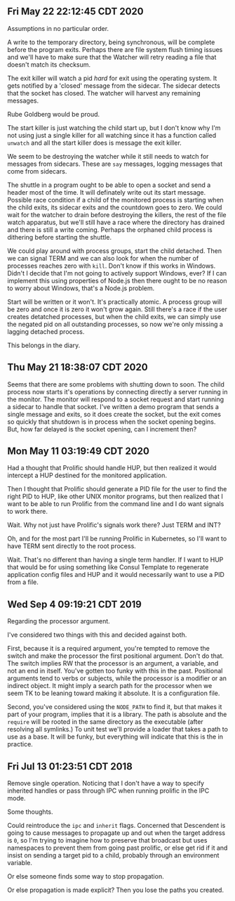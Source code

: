 ## Fri May 22 22:12:45 CDT 2020

Assumptions in no particular order.

A write to the temporary directory, being synchronous, will be complete before
the program exits. Perhaps there are file system flush timing issues and we'll
have to make sure that the Watcher will retry reading a file that doesn't match
its checksum.

The exit killer will watch a pid *hard* for exit using the operating system. It
gets notified by a 'closed' message from the sidecar. The sidecar detects that
the socket has closed. The watcher will harvest any remaining messages.

Rube Goldberg would be proud.

The start killer is just watching the child start up, but I don't know why I'm
not using just a single killer for all watching since it has a function called
`unwatch` and all the start killer does is message the exit killer.

We seem to be destroying the watcher while it still needs to watch for messages
from sidecars. These are `say` messages, logging messages that come from
sidecars.

The shuttle in a program ought to be able to open a socket and send a header
most of the time. It will definately write out its start message. Possible race
condition if a child of the monitored process is starting when the child exits,
its sidecar exits and the countdown goes to zero. We could wait for the watcher
to drain before destroying the killers, the rest of the file watch apparatus,
but we'll still have a race where the directory has drained and there is still a
write coming. Perhaps the orphaned child process is dithering before starting
the shuttle.

We could play around with process groups, start the child detached. Then we can
signal TERM and we can also look for when the number of processes reaches zero
with `kill`. Don't know if this works in Windows. Didn't I decide that I'm not
going to actively support Windows, ever? If I can implement this using
properties of Node.js then there ought to be no reason to worry about Windows,
that's a Node.js problem.

Start will be written or it won't. It's practically atomic. A process group will
be zero and once it is zero it won't grow again. Still there's a race if the
user creates detatched processes, but when the child exits, we can simply use
the negated pid on all outstanding processes, so now we're only missing a
lagging detached process.

This belongs in the diary.

## Thu May 21 18:38:07 CDT 2020

Seems that there are some problems with shutting down to soon. The child process
now starts it's operations by connecting directly a server running in the
monitor. The monitor will respond to a socket request and start running a
sidecar to handle that socket. I've written a demo program that sends a single
message and exits, so it does create the socket, but the exit comes so quickly
that shutdown is in process when the socket opening begins. But, how far delayed
is the socket opening, can I increment then?

## Mon May 11 03:19:49 CDT 2020

Had a thought that Prolific should handle HUP, but then realized it would
intercept a HUP destined for the monitored application.

Then I thought that Prolific should generate a PID file for the user to find
the right PID to HUP, like other UNIX monitor programs, but then realized that I
want to be able to run Prolific from the command line and I do want signals to
work there.

Wait. Why not just have Prolific's signals work there? Just TERM and INT?

Oh, and for the most part I'll be running Prolific in Kubernetes, so I'll want
to have TERM sent directly to the root process.

Wait. That's no different than having a single term handler. If I want to HUP
that would be for using something like Consul Template to regenerate application
config files and HUP and it would necessarily want to use a PID from a file.

## Wed Sep  4 09:19:21 CDT 2019

Regarding the processor argument.

I've considered two things with this and decided against both.

First, because it is a required argument, you're tempted to remove the switch
and make the processor the first positional argument. Don't do that. The switch
implies RW that the processor is an argument, a variable, and not an end in
itself. You've gotten too funky with this in the past. Positional arguments tend
to verbs or subjects, while the processor is a modifier or an indirect object.
It might imply a search path for the processor when we seem TK to be leaning
toward making it absolute. It is a configuration file.

Second, you've considered using the `NODE_PATH` to find it, but that makes it
part of your program, implies that it is a library. The path is absolute and the
`require` will be rooted in the same directory as the executable (after
resolving all symlinks.) To unit test we'll provide a loader that takes a path
to use as a base. It will be funky, but everything will indicate that this is
the in practice.


## Fri Jul 13 01:23:51 CDT 2018

Remove single operation. Noticing that I don't have a way to specify inherited
handles or pass through IPC when running prolific in the IPC mode.

Some thoughts.

Could reintroduce the `ipc` and `inherit` flags. Concerned that Descendent is
going to cause messages to propagate up and out when the target address is `0`,
so I'm trying to imagine how to preserve that broadcast but uses namespaces to
prevent them from going past prolific, or else get rid if it and insist on
sending a target pid to a child, probably through an environment variable.

Or else someone finds some way to stop propagation.

Or else propagation is made explicit? Then you lose the paths you created.
